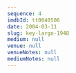 ```yaml
---
sequence: 4
imdbId: tt0040506
date: 2004-03-11
slug: key-largo-1948
medium: null
venue: null
venueNotes: null
mediumNotes: null
---
```


